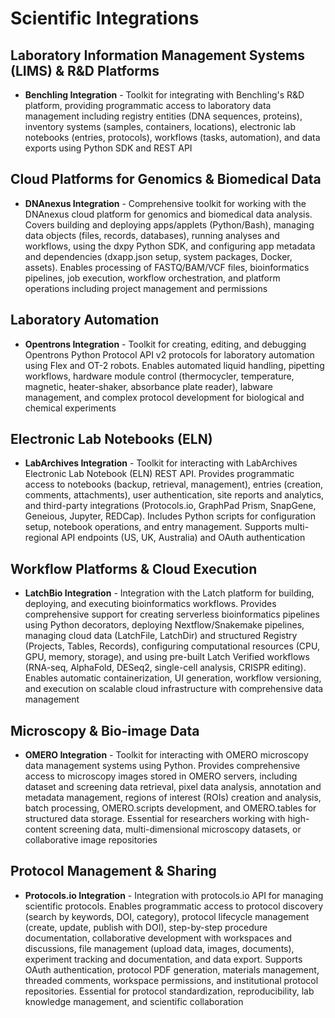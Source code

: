 # Scientific Integrations

## Laboratory Information Management Systems (LIMS) & R&D Platforms
- **Benchling Integration** - Toolkit for integrating with Benchling's R&D platform, providing programmatic access to laboratory data management including registry entities (DNA sequences, proteins), inventory systems (samples, containers, locations), electronic lab notebooks (entries, protocols), workflows (tasks, automation), and data exports using Python SDK and REST API

## Cloud Platforms for Genomics & Biomedical Data
- **DNAnexus Integration** - Comprehensive toolkit for working with the DNAnexus cloud platform for genomics and biomedical data analysis. Covers building and deploying apps/applets (Python/Bash), managing data objects (files, records, databases), running analyses and workflows, using the dxpy Python SDK, and configuring app metadata and dependencies (dxapp.json setup, system packages, Docker, assets). Enables processing of FASTQ/BAM/VCF files, bioinformatics pipelines, job execution, workflow orchestration, and platform operations including project management and permissions

## Laboratory Automation
- **Opentrons Integration** - Toolkit for creating, editing, and debugging Opentrons Python Protocol API v2 protocols for laboratory automation using Flex and OT-2 robots. Enables automated liquid handling, pipetting workflows, hardware module control (thermocycler, temperature, magnetic, heater-shaker, absorbance plate reader), labware management, and complex protocol development for biological and chemical experiments

## Electronic Lab Notebooks (ELN)
- **LabArchives Integration** - Toolkit for interacting with LabArchives Electronic Lab Notebook (ELN) REST API. Provides programmatic access to notebooks (backup, retrieval, management), entries (creation, comments, attachments), user authentication, site reports and analytics, and third-party integrations (Protocols.io, GraphPad Prism, SnapGene, Geneious, Jupyter, REDCap). Includes Python scripts for configuration setup, notebook operations, and entry management. Supports multi-regional API endpoints (US, UK, Australia) and OAuth authentication

## Workflow Platforms & Cloud Execution
- **LatchBio Integration** - Integration with the Latch platform for building, deploying, and executing bioinformatics workflows. Provides comprehensive support for creating serverless bioinformatics pipelines using Python decorators, deploying Nextflow/Snakemake pipelines, managing cloud data (LatchFile, LatchDir) and structured Registry (Projects, Tables, Records), configuring computational resources (CPU, GPU, memory, storage), and using pre-built Latch Verified workflows (RNA-seq, AlphaFold, DESeq2, single-cell analysis, CRISPR editing). Enables automatic containerization, UI generation, workflow versioning, and execution on scalable cloud infrastructure with comprehensive data management

## Microscopy & Bio-image Data
- **OMERO Integration** - Toolkit for interacting with OMERO microscopy data management systems using Python. Provides comprehensive access to microscopy images stored in OMERO servers, including dataset and screening data retrieval, pixel data analysis, annotation and metadata management, regions of interest (ROIs) creation and analysis, batch processing, OMERO.scripts development, and OMERO.tables for structured data storage. Essential for researchers working with high-content screening data, multi-dimensional microscopy datasets, or collaborative image repositories

## Protocol Management & Sharing
- **Protocols.io Integration** - Integration with protocols.io API for managing scientific protocols. Enables programmatic access to protocol discovery (search by keywords, DOI, category), protocol lifecycle management (create, update, publish with DOI), step-by-step procedure documentation, collaborative development with workspaces and discussions, file management (upload data, images, documents), experiment tracking and documentation, and data export. Supports OAuth authentication, protocol PDF generation, materials management, threaded comments, workspace permissions, and institutional protocol repositories. Essential for protocol standardization, reproducibility, lab knowledge management, and scientific collaboration


